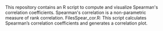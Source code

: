 This repository contains an R script to compute and visualize Spearman's correlation coefficients. Spearman's correlation is a non-parametric measure of rank correlation.
FilesSpear_cor.R: This script calculates Spearman’s correlation coefficients and generates a correlation plot.
